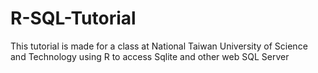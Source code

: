 # R-SQL-Tutorial
This tutorial is made for a class at National Taiwan University of Science and Technology
using R to access Sqlite and other web SQL Server
